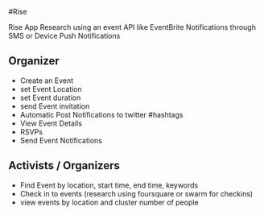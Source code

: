 #Rise 

Rise App
Research using an event  API like  EventBrite
Notifications through SMS or Device Push Notifications

## Organizer 
 - Create an Event 
 - set Event Location
 - set Event duration
 - send Event invitation
 - Automatic Post Notifications to twitter #hashtags
 - View Event Details
 - RSVPs
 - Send Event Notifications
 
## Activists / Organizers
- Find Event by location, start time, end time, keywords
- Check in to events (research using foursquare or swarm for checkins)
- view events by location and cluster number of people



